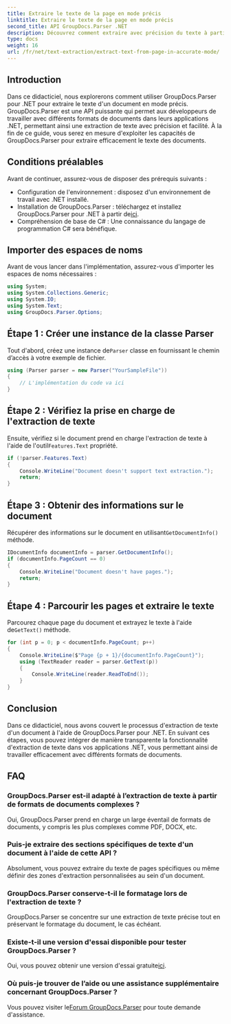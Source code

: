 ```yaml
---
title: Extraire le texte de la page en mode précis
linktitle: Extraire le texte de la page en mode précis
second_title: API GroupDocs.Parser .NET
description: Découvrez comment extraire avec précision du texte à partir de documents à l'aide de GroupDocs.Parser pour .NET dans ce didacticiel complet.
type: docs
weight: 16
url: /fr/net/text-extraction/extract-text-from-page-in-accurate-mode/
---
```

## Introduction
Dans ce didacticiel, nous explorerons comment utiliser GroupDocs.Parser pour .NET pour extraire le texte d'un document en mode précis. GroupDocs.Parser est une API puissante qui permet aux développeurs de travailler avec différents formats de documents dans leurs applications .NET, permettant ainsi une extraction de texte avec précision et facilité. À la fin de ce guide, vous serez en mesure d'exploiter les capacités de GroupDocs.Parser pour extraire efficacement le texte des documents.
## Conditions préalables
Avant de continuer, assurez-vous de disposer des prérequis suivants :
- Configuration de l'environnement : disposez d'un environnement de travail avec .NET installé.
-  Installation de GroupDocs.Parser : téléchargez et installez GroupDocs.Parser pour .NET à partir de[ici](https://releases.groupdocs.com/parser/net/).
- Compréhension de base de C# : Une connaissance du langage de programmation C# sera bénéfique.
## Importer des espaces de noms
Avant de vous lancer dans l'implémentation, assurez-vous d'importer les espaces de noms nécessaires :
```csharp
using System;
using System.Collections.Generic;
using System.IO;
using System.Text;
using GroupDocs.Parser.Options;
```
## Étape 1 : Créer une instance de la classe Parser
 Tout d'abord, créez une instance de`Parser` classe en fournissant le chemin d’accès à votre exemple de fichier.
```csharp
using (Parser parser = new Parser("YourSampleFile"))
{
    // L'implémentation du code va ici
}
```
## Étape 2 : Vérifiez la prise en charge de l'extraction de texte
 Ensuite, vérifiez si le document prend en charge l'extraction de texte à l'aide de l'outil`Features.Text` propriété.
```csharp
if (!parser.Features.Text)
{
    Console.WriteLine("Document doesn't support text extraction.");
    return;
}
```
## Étape 3 : Obtenir des informations sur le document
 Récupérer des informations sur le document en utilisant`GetDocumentInfo()` méthode.
```csharp
IDocumentInfo documentInfo = parser.GetDocumentInfo();
if (documentInfo.PageCount == 0)
{
    Console.WriteLine("Document doesn't have pages.");
    return;
}
```
## Étape 4 : Parcourir les pages et extraire le texte
 Parcourez chaque page du document et extrayez le texte à l'aide de`GetText()` méthode.
```csharp
for (int p = 0; p < documentInfo.PageCount; p++)
{
    Console.WriteLine($"Page {p + 1}/{documentInfo.PageCount}");
    using (TextReader reader = parser.GetText(p))
    {
        Console.WriteLine(reader.ReadToEnd());
    }
}
```
## Conclusion
Dans ce didacticiel, nous avons couvert le processus d'extraction de texte d'un document à l'aide de GroupDocs.Parser pour .NET. En suivant ces étapes, vous pouvez intégrer de manière transparente la fonctionnalité d'extraction de texte dans vos applications .NET, vous permettant ainsi de travailler efficacement avec différents formats de documents.

## FAQ
### GroupDocs.Parser est-il adapté à l’extraction de texte à partir de formats de documents complexes ?
Oui, GroupDocs.Parser prend en charge un large éventail de formats de documents, y compris les plus complexes comme PDF, DOCX, etc.
### Puis-je extraire des sections spécifiques de texte d'un document à l'aide de cette API ?
Absolument, vous pouvez extraire du texte de pages spécifiques ou même définir des zones d'extraction personnalisées au sein d'un document.
### GroupDocs.Parser conserve-t-il le formatage lors de l'extraction de texte ?
GroupDocs.Parser se concentre sur une extraction de texte précise tout en préservant le formatage du document, le cas échéant.
### Existe-t-il une version d'essai disponible pour tester GroupDocs.Parser ?
 Oui, vous pouvez obtenir une version d'essai gratuite[ici](https://releases.groupdocs.com/).
### Où puis-je trouver de l’aide ou une assistance supplémentaire concernant GroupDocs.Parser ?
 Vous pouvez visiter le[Forum GroupDocs.Parser](https://forum.groupdocs.com/c/parser/17) pour toute demande d'assistance.